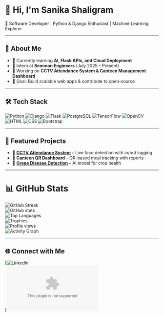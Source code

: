 # 👋 Hi, I'm Sanika Shaligram  

🎯 Software Developer | Python & Django Enthusiast | Machine Learning Explorer  

---

## 🚀 About Me
- 🌱 Currently learning **AI, Flask APIs, and Cloud Deployment**
- 💼 Intern at **Semmon Engineers** (July 2025 – Present)
- 🔭 Working on **CCTV Attendance System & Canteen Management Dashboard**
- 🎯 Goal: Build scalable web apps & contribute to open-source  

---

## 🛠 Tech Stack
![Python](https://img.shields.io/badge/-Python-3776AB?logo=python&logoColor=white&style=flat)
![Django](https://img.shields.io/badge/-Django-092E20?logo=django&logoColor=white&style=flat)
![Flask](https://img.shields.io/badge/-Flask-000000?logo=flask&logoColor=white&style=flat)
![PostgreSQL](https://img.shields.io/badge/-PostgreSQL-336791?logo=postgresql&logoColor=white&style=flat)
![TensorFlow](https://img.shields.io/badge/-TensorFlow-FF6F00?logo=tensorflow&logoColor=white&style=flat)
![OpenCV](https://img.shields.io/badge/-OpenCV-5C3EE8?logo=opencv&logoColor=white&style=flat)
![HTML](https://img.shields.io/badge/-HTML5-E34F26?logo=html5&logoColor=white&style=flat)
![CSS](https://img.shields.io/badge/-CSS3-1572B6?logo=css3&logoColor=white&style=flat)
![Bootstrap](https://img.shields.io/badge/-Bootstrap-7952B3?logo=bootstrap&logoColor=white&style=flat)

---

## 📌 Featured Projects
- 🔹 [**CCTV Attendance System**](https://github.com/username/project1) – Live face detection with in/out logging  
- 🔹 [**Canteen QR Dashboard**](https://github.com/username/project2) – QR-based meal tracking with reports  
- 🔹 [**Grape Disease Detection**](https://github.com/username/project3) – AI model for crop health  

---

# 📊 GitHub Stats  

![GitHub Streak](https://github-readme-streak-stats.herokuapp.com/?user=SANIKA-hub18&theme=radical)  
![GitHub stats](https://github-readme-stats.vercel.app/api?username=SANIKA-hub18&show_icons=true&count_private=true&theme=radical)  
![Top Languages](https://github-readme-stats.vercel.app/api/top-langs/?username=SANIKA-hub18&layout=compact&theme=radical)  
![Trophies](https://github-profile-trophy.vercel.app/?username=SANIKA-hub18&theme=radical&no-frame=true&margin-w=5)  
![Profile views](https://komarev.com/ghpvc/?username=SANIKA-hub18&label=Profile%20Views&color=blue&style=flat)  
![Activity Graph](https://github-readme-activity-graph.vercel.app/graph?username=SANIKA-hub18&theme=radical)  

---

## 🌐 Connect with Me
[![LinkedIn](https://www.linkedin.com/in/sanika-shaligram-bba910281/)    
[![Email](shaligramsanika@gmail.com)  


